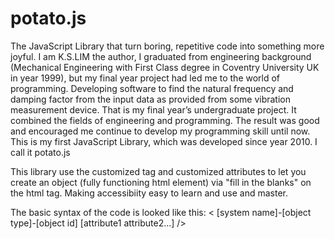 # potato.js
The JavaScript Library that turn boring, repetitive code into something more joyful.
I am K.S.LIM the author, 
I graduated from engineering background (Mechanical Engineering with First Class degree in Coventry University UK in year 1999), but my final year project had led me to the world of programming. Developing software to find the natural frequency and damping factor from the input data as provided from some vibration measurement device. That is my final year’s undergraduate project. It combined the fields of engineering and programming. 
The result was good and encouraged me continue to develop my programming skill until now.
This is my first JavaScript Library, which was developed since year 2010. I call it potato.js

This library use the customized tag and customized attributes to let you
 create an object (fully functioning html element) via "fill in the blanks" on the html tag.
 Making accessibiity easy to learn and use and master. 

The basic syntax of the code is looked like this:
< [system name]-[object type]-[object id]  [attribute1 attribute2...] />



